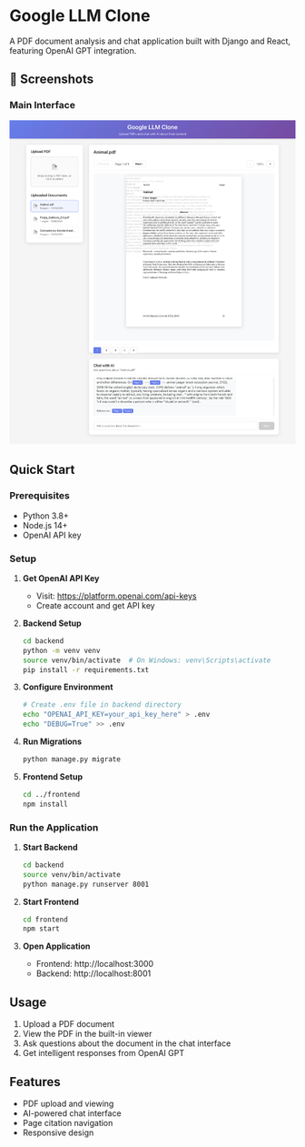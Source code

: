 # Google LLM Clone

A PDF document analysis and chat application built with Django and React, featuring OpenAI GPT integration.

## 📸 Screenshots

### Main Interface
![Google LLM Clone Interface](/screenshot.png)


## Quick Start

### Prerequisites
- Python 3.8+
- Node.js 14+
- OpenAI API key

### Setup

1. **Get OpenAI API Key**
   - Visit: https://platform.openai.com/api-keys
   - Create account and get API key

2. **Backend Setup**
   ```bash
   cd backend
   python -m venv venv
   source venv/bin/activate  # On Windows: venv\Scripts\activate
   pip install -r requirements.txt
   ```

3. **Configure Environment**
   ```bash
   # Create .env file in backend directory
   echo "OPENAI_API_KEY=your_api_key_here" > .env
   echo "DEBUG=True" >> .env
   ```

4. **Run Migrations**
   ```bash
   python manage.py migrate
   ```

5. **Frontend Setup**
   ```bash
   cd ../frontend
   npm install
   ```

### Run the Application

1. **Start Backend**
   ```bash
   cd backend
   source venv/bin/activate
   python manage.py runserver 8001
   ```

2. **Start Frontend**
   ```bash
   cd frontend
   npm start
   ```

3. **Open Application**
   - Frontend: http://localhost:3000
   - Backend: http://localhost:8001

## Usage

1. Upload a PDF document
2. View the PDF in the built-in viewer
3. Ask questions about the document in the chat interface
4. Get intelligent responses from OpenAI GPT

## Features

- PDF upload and viewing
- AI-powered chat interface
- Page citation navigation
- Responsive design 